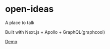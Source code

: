 # open-ideas
A place to talk

Built with Next.js + Apollo + GraphQL(graphcool)

[Demo](http://platonos.com/)